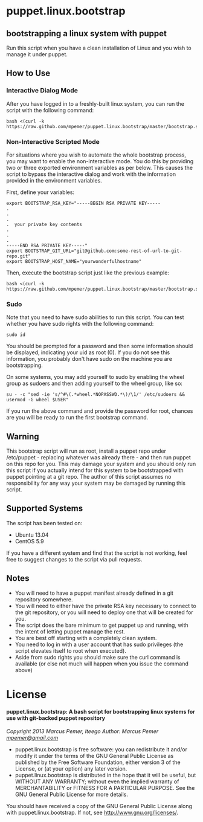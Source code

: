 # puppet.linux.bootstrap

## bootstrapping a linux system with puppet
Run this script when you have a clean installation of Linux and you wish to manage it under puppet.

## How to Use ##

### Interactive Dialog Mode
After you have logged in to a freshly-built linux system, you can run the script with the following command:

    bash <(curl -k https://raw.github.com/mpemer/puppet.linux.bootstrap/master/bootstrap.sh)

### Non-Interactive Scripted Mode ###

For situations where you wish to automate the whole bootstrap process, you may want to enable the non-interactive mode. You do this by providing two or three exported environment variables as per below. This causes the script to bypass the interactive dialog and work with the information provided in the environment variables.

First, define your variables:

    export BOOTSTRAP_RSA_KEY="-----BEGIN RSA PRIVATE KEY-----
    .
    .
    .
    .  your private key contents
    .
    .
    .
    -----END RSA PRIVATE KEY-----"
    export BOOTSTRAP_GIT_URL="git@github.com:some-rest-of-url-to-git-repo.git"
    export BOOTSTRAP_HOST_NAME="yourwonderfulhostname"

Then, execute the bootstrap script just like the previous example:

    bash <(curl -k https://raw.github.com/mpemer/puppet.linux.bootstrap/master/bootstrap.sh)

### Sudo
Note that you need to have sudo abilities to run this script. You can test whether you have sudo rights with the following command:

    sudo id

You should be prompted for a password and then some information should be displayed, indicating your uid as root (0). If you do not see this information, you probably don't have sudo on the machine you are bootstrapping.

On some systems, you may add yourself to sudo by enabling the wheel group as sudoers and then adding yourself to the wheel group, like so:

    su - -c "sed -ie 's/^#\(.*wheel.*NOPASSWD.*\)/\1/' /etc/sudoers && usermod -G wheel $USER"

If you run the above command and provide the password for root, chances are you will be ready to run the first bootstrap command.

## Warning ##
This bootstrap script will run as root, install a puppet repo under /etc/puppet - replacing whatever was already there - and then run puppet on this repo for you. This may damage your system and you should only run this script if you actually intend for this system to be bootstrapped with puppet pointing at a git repo. The author of this script assumes no responsibility for any way your system may be damaged by running this script.

## Supported Systems
The script has been tested on:

* Ubuntu 13.04
* CentOS 5.9

If you have a different system and find that the script is not working, feel free to suggest changes to the script via pull requests.

## Notes
* You will need to have a puppet manifest already defined in a git repository somewhere.
* You will need to either have the private RSA key necessary to connect to the git repository, or you will need to deploy one that will be created for you.
* The script does the bare minimum to get puppet up and running, with the intent of letting puppet manage the rest.
* You are best off starting with a completely clean system.
* You need to log in with a user account that has sudo privileges (the script elevates itself to root when executed).
* Aside from sudo rights you should make sure the curl command is available (or else not much will happen when you issue the command above)

# License
#### puppet.linux.bootstrap: A bash script for bootstrapping linux systems for use with git-backed puppet repository

*Copyright 2013 Marcus Pemer, Iteego
Author: Marcus Pemer <mpemer@gmail.com>*

* puppet.linux.bootstrap is free software: you can redistribute it and/or modify
it under the terms of the GNU General Public License as published by
the Free Software Foundation, either version 3 of the License, or
(at your option) any later version.
* puppet.linux.bootstrap is distributed in the hope that it will be useful,
but WITHOUT ANY WARRANTY; without even the implied warranty of
MERCHANTABILITY or FITNESS FOR A PARTICULAR PURPOSE.  See the
GNU General Public License for more details.

You should have received a copy of the GNU General Public License
along with puppet.linux.bootstrap.  If not, see <http://www.gnu.org/licenses/>.